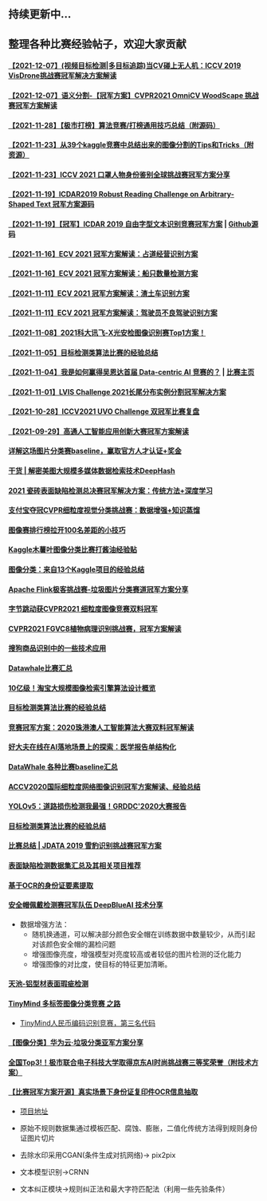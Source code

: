 ## 持续更新中...
## 整理各种比赛经验帖子，欢迎大家贡献
#### [【2021-12-07】(视频目标检测|多目标追踪)当CV碰上无人机：ICCV 2019 VisDrone挑战赛冠军解决方案解读](https://mp.weixin.qq.com/s?src=11&timestamp=1638858473&ver=3481&signature=jsd6*CIAyuPDJTA8hCs4XaIUhQdsChjaOmc3rWah8aNJa*JV5V6pl2-iXudFQa-35UBtliYmFfW37ULr-FWGrbDMeL43DjCTtrxLdCU3fkPWZuFt5OeckQ5RmwoMdjMv&new=1)
#### [【2021-12-07】语义分割-【冠军方案】CVPR2021 OmniCV WoodScape 挑战赛冠军方案解读](https://mp.weixin.qq.com/s?src=11&timestamp=1638858473&ver=3481&signature=I3*kxEDWnsIib4oOObkoMEr5jIKGDWPm4a5CQCiR64y7pErI4QLKVHnDkMYilv2nJg5wFIJbUn0NLouwOgKv1PvpMMML*ojq28o-448z7j4atHQmHeAEksos4o1zDT55&new=1)
#### [【2021-11-28】【极市打榜】算法竞赛/打榜通用技巧总结（附源码）](https://mp.weixin.qq.com/s/Myvzu5oX1yB7H2nMBW-IpA)
#### [【2021-11-23】从39个kaggle竞赛中总结出来的图像分割的Tips和Tricks（附资源）](https://mp.weixin.qq.com/s/O93JIkUXIfvFwHNfy0ZHZA)
#### [【2021-11-23】ICCV 2021 口罩人物身份鉴别全球挑战赛冠军方案分享](https://mp.weixin.qq.com/s/cmP-jJLbCTw-sIUQnZxmKw)
#### [【2021-11-19】ICDAR2019 Robust Reading Challenge on Arbitrary-Shaped Text 冠军方案源码](https://github.com/zhang0jhon/AttentionOCR)
#### [【2021-11-19】【冠军】ICDAR 2019 自由字型文本识别竞赛冠军方案](https://bbs.cvmart.net/articles/884/vote_count) | [Github源码](https://github.com/Jyouhou/ICDAR2019-ArT-Recognition-Alchemy)
#### [【2021-11-16】ECV 2021 冠军方案解读：占道经营识别方案](https://mp.weixin.qq.com/s/e07eRbNAkoDVRs7Q-rV0TA)
#### [【2021-11-16】ECV 2021 冠军方案解读：船只数量检测方案](https://mp.weixin.qq.com/s/VgDcS-edk9Mqkv-qSfcRJA)
#### [【2021-11-11】ECV 2021 冠军方案解读：渣土车识别方案](https://mp.weixin.qq.com/s/0L5ozZuJKfmPJMfN_64tog)
#### [【2021-11-11】ECV 2021 冠军方案解读：驾驶员不良驾驶识别方案](https://mp.weixin.qq.com/s/pOlr6-W6W-wRDERxaNpWSQ)
#### [【2021-11-08】2021科大讯飞-X光安检图像识别赛Top1方案！](https://mp.weixin.qq.com/s/pIrqtxseLpUj1TZV4VohNw)
#### [【2021-11-05】目标检测类算法比赛的经验总结](https://mp.weixin.qq.com/s/xGyKwomvEZQD7Jg5cgie5w)
#### [【2021-11-04】我是如何赢得吴恩达首届 Data-centric AI 竞赛的？](https://mp.weixin.qq.com/s/VVCrRPZZWw7o6gR_SP8EUg) | [比赛主页](https://worksheets.codalab.org/worksheets/0x7a8721f11e61436e93ac8f76da83f0e6)
#### [【2021-11-01】LVIS Challenge 2021长尾分布实例分割冠军解决方案](https://zhuanlan.zhihu.com/p/427853229)
#### [【2021-10-28】ICCV2021 UVO Challenge 双冠军比赛复盘](https://zhuanlan.zhihu.com/p/422929082)
#### [【2021-09-29】高通人工智能应用创新大赛冠军方案解读](https://mp.weixin.qq.com/s/2efke2PymcqMstkw4httUA)

#### [详解这场图片分类赛baseline，赢取官方人才认证+奖金](https://mp.weixin.qq.com/s/mRyFVNN4gFVq_6lUJoDQEg)

#### [干货 | 解密美图大规模多媒体数据检索技术DeepHash ](https://www.sohu.com/a/240830376_651893)

#### [2021 瓷砖表面缺陷检测总决赛冠军解决方案：传统方法+深度学习](https://mp.weixin.qq.com/s/lplbNz2jY6XOOS6VTqsiuw)

#### [支付宝夺冠CVPR细粒度视觉分类挑战赛：数据增强+知识蒸馏](https://baijiahao.baidu.com/s?id=1669179024802175438&wfr=spider&for=pc)

#### [图像赛排行榜拉开100名差距的小技巧](https://mp.weixin.qq.com/s/BbFCAHtS-nZYe_--WP65tA)

#### [Kaggle木薯叶图像分类比赛打酱油经验贴](https://mp.weixin.qq.com/s/TGE9km9hyq1ty5IvzkKsQg)

#### [图像分类：来自13个Kaggle项目的经验总结](https://mp.weixin.qq.com/s/Q9Uai1LjNFsMPt16usWMvA)

#### [Apache Flink极客挑战赛-垃圾图片分类赛道冠军方案分享](https://mp.weixin.qq.com/s/7pcYnmJECpEM5M7TehEZFQ)

#### [字节跳动获CVPR2021 细粒度图像竞赛双料冠军](https://mp.weixin.qq.com/s/-9bp90AN3Q0T-MW5isB7Og)

#### [CVPR2021 FGVC8植物病理识别挑战赛，冠军方案解读](https://mp.weixin.qq.com/s/Vgg2kpAmXInAFbHYFedUKg)

#### [搜狗商品识别中的一些技术应用](https://zhuanlan.zhihu.com/p/84786889)

#### [Datawhale比赛汇总](https://github.com/datawhalechina/competition-baseline)

#### [10亿级！淘宝大规模图像检索引擎算法设计概览](https://mp.weixin.qq.com/s/xfV4Vm6AMY_vN4hCrTsRtg)

#### [目标检测类算法比赛的经验总结](https://mp.weixin.qq.com/s/CkTssvkRTq-h_JkZof5l7Q)

#### [竞赛冠军方案：2020珠港澳人工智能算法大赛双料冠军解读](https://mp.weixin.qq.com/s/XncGJTXHAgCb3_rVp770gQ)

#### [好大夫在线在AI落地场景上的探索：医学报告单结构化](https://mp.weixin.qq.com/s/J1TDlMNp8Cy2DpqMKO9RFw)

#### [DataWhale 各种比赛baseline汇总](https://github.com/datawhalechina/competition-baseline)

#### [ACCV2020国际细粒度网络图像识别冠军方案解读、经验总结](https://mp.weixin.qq.com/s/lPWd7Zvcmm5Sjqp17_dRTA)

#### [YOLOv5：道路损伤检测我最强！GRDDC'2020大赛报告](https://mp.weixin.qq.com/s?__biz=MzIwMTE1NjQxMQ==&mid=2247543417&idx=1&sn=95576c58eed97d7bf7a8225083cd706e&chksm=96f0582da187d13b6bca3cfa81ade1664416f2e29c1bdfe6e65cd8242206fd43c9c98b7adba2&mpshare=1&scene=24&srcid=1124Rh4rWdd2Z8HfwXnsEr69&sharer_sharetime=1606170329962&sharer_shareid=a17af6bfd03ee1e460e784ef215caa78&key=6efdf36920e8b6d597c80c1e9a6c046a0a1a0232d3db31d14d633bc65495d346d95c50961dc515f5c760914b70d94f5ff9abf2a36e7a87b54ba5656af49a36562164c002327ab27ff1be552213728d804b2984085bee64b3415d36b634953f8154b08f5e938c60f1ee5a5bf27c95248422b54641ba62c7a288c4797a83998bfd&ascene=14&uin=MTM3NzA5ODY0NQ%3D%3D&devicetype=Windows+10+x64&version=6300002f&lang=zh_CN&exportkey=AdkLSOWOKuz4ELbfBuOzsO4%3D&pass_ticket=wm%2FOtqY2IyxXmDuWgWvt16zpejxjCNtO04OlIqT2Ycz1VRCmqfiUNcllufjqM%2BI%2B&wx_header=0)

#### [目标检测类算法比赛的经验总结](https://mp.weixin.qq.com/s?__biz=MzI5MDUyMDIxNA==&mid=2247516295&idx=1&sn=5b1f957c6f0a9d09acf21990d52faafa&chksm=ec1c6d7edb6be468d7614e68b796fc2b8ed8ff093b121b775d1c8300b75bd362005964ee5a96&mpshare=1&scene=24&srcid=1109o5p83sjfUkhpwxmybBLC&sharer_sharetime=1604931412372&sharer_shareid=a17af6bfd03ee1e460e784ef215caa78&key=9c0394001c66240d12e51db4acccd8d85dc6049e73d2199b8737dd40b8c88ba8cccb496a7337353df60287eebfe49a22e7aff311e02b061a58950c5ea4d578f69450834ac359d508ffb0f4859140e86cc89adb03a76cb92a48203bdfa28cf1122765c43a1a25a2e2463cbb8aace37a5cdd9a4022e25e6058820a43ef496d82c2&ascene=14&uin=MTM3NzA5ODY0NQ%3D%3D&devicetype=Windows+10+x64&version=6300002f&lang=zh_CN&exportkey=ASVU0EdqVS%2FBCNHDb3KI2c0%3D&pass_ticket=hqZq27X4YwVuNyYy0KguqM6GK3MDJ73zPruLhYQtiYzdW33c5UvE13Ezp6m1DAc5&wx_header=0)

#### [比赛总结 | JDATA 2019 雪豹识别挑战赛冠军方案](https://mp.weixin.qq.com/s?__biz=MzI5MDUyMDIxNA==&mid=2247493670&idx=2&sn=5d3309c7e5f16f0e056f95e119c9fa88&chksm=ec1c05dfdb6b8cc963b19bf8bd3a76858a38f6682cd7cfd439d7ade800b73817970e0add8cd3&scene=0&xtrack=1&ascene=14&devicetype=android-27&version=2700133f&nettype=WIFI&abtest_cookie=AAACAA%3D%3D&lang=zh_CN&exportkey=AbWnVwEnJPccPV4tIFAMTY8%3D&pass_ticket=5mzTrHSDGRPTpcEMRlgjZ5bAfPxXS9UjyxzUQdbrwodKwnTYB%2BhMmGpFGnY1sCpG&wx_header=1)

#### [表面缺陷检测数据集汇总及其相关项目推荐](https://mp.weixin.qq.com/s?__biz=MzI5MDUyMDIxNA==&mid=2247509815&idx=2&sn=7103e4a50196e16db72f57d5b6794358&chksm=ec1c4acedb6bc3d88c6c8f6e04d746217e6b1d447c3aeb3f4624f94c2239f81a24ef9636e1a3&mpshare=1&scene=24&srcid=1006wlSWZYtlynhuLTbQHaym&sharer_sharetime=1601937120896&sharer_shareid=a17af6bfd03ee1e460e784ef215caa78&key=438b1ee319209c33ca76fe487fb9092a73ddcaf2d5e4e6a6f7d045a9b32f38bc7d7babbc05e8491999b895aa48cf1f1c1ee257dc234e09af259eb824c40afd7485e829c1ed9db362f10fcf52a944b362050b641feb83318ce7959c1e23d491ef0891c043837bc6733235bd2f15daa0994e878f7ff7c0d0ba8583ca99ec6a2675&ascene=14&uin=MTM3NzA5ODY0NQ%3D%3D&devicetype=Windows+10+x64&version=6300002f&lang=zh_CN&exportkey=AfHpKO2PQXl66wexWWcv%2Bq8%3D&pass_ticket=ma1FTwnQ%2FWlRVxBnBmSYXbaUwX190rCsQqtFBB%2BjbQB%2BMwd2E56QuNrI9VeTSVSl&wx_header=0)

#### [基于OCR的身份证要素提取](https://discussion.datafountain.cn/questions/2232)

#### [安全帽佩戴检测赛冠军队伍 DeepBlueAI 技术分享](https://mp.weixin.qq.com/s/sYIk0ztThjpvFxaGaKuv7A)

- 数据增强方法：
    - 随机换通道，可以解决部分颜色安全帽在训练数据中数量较少，从而引起对该颜色安全帽的漏检问题
    - 增强图像亮度，增强模型对亮度较高或者较低的图片检测的泛化能力
    - 增强图像的对比度，使目标的特征更加清晰。

#### [天池-铝型材表面瑕疵检测](https://tianchi.aliyun.com/competition/entrance/231682/forum)


#### [TinyMind 多标签图像分类竞赛 之路](http://www.mamicode.com/info-detail-2466907.html)

- [TinyMind人民币编码识别竞赛，第三名代码](https://github.com/RayDean/RMB_TechDing)

#### [【图像分类】华为云·垃圾分类亚军方案分享](https://blog.csdn.net/u011599639/article/details/102065805)

#### [全国Top3!！极市联合电子科技大学取得京东AI时尚挑战赛三等奖荣誉（附技术方案）](https://mp.weixin.qq.com/s?__biz=MzI5MDUyMDIxNA==&mid=2247486101&idx=1&sn=179c07af407a162c5a0a9b310db0c74d&chksm=ec1fe76cdb686e7ad24a4f6455b18a9eb08b92cc195ec942d5fbad5c71fd8d2db69e6236ee69&token=1880143976&lang=zh_CN&scene=21#wechat_redirect)

#### [【比赛冠军方案开源】真实场景下身份证复印件OCR信息抽取](https://mp.weixin.qq.com/s/55syneurJCy7YBL_Vw16Wg)

- [项目地址](https://github.com/Mingtzge/2019-CCF-BDCI-OCR-MCZJ-OCR-IdentificationIDElement)

- 原始不规则数据集通过模板匹配、腐蚀、膨胀，二值化传统方法得到规则身份证图片切片
- 去除水印采用CGAN(条件生成对抗网络)→ pix2pix
- 文本模型识别→CRNN
- 文本纠正模块→规则纠正法和最大字符匹配法（利用一些先验条件）
